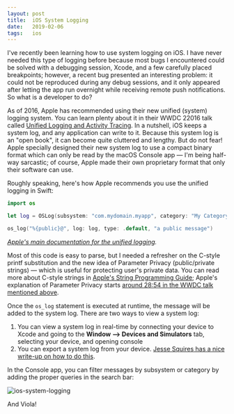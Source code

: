 ```yaml
---
layout: post
title:  iOS System Logging
date:   2019-02-06 
tags:   ios
---
```


I've recently been learning how to use system logging on iOS. I have never needed this type of logging before because most bugs I encountered could be solved with a debugging session, Xcode, and a few carefully placed breakpoints; however, a recent bug presented an interesting problem: it could not be reproduced during any debug sessions, and it only appeared after letting the app run overnight while receiving remote push notifications. So what is a developer to do?

As of 2016, Apple has recommended using their new unified (system) logging system. You can learn plenty about it in their WWDC 22016 talk called [Unified Logging and Activity Tracing](https://developer.apple.com/videos/play/wwdc2016/721/). In a nutshell, iOS keeps a system log, and any application can write to it. Because this system log is an "open book", it can become quite cluttered and lengthy. But do not fear! Apple specially designed their new system log to use a compact binary format which can only be read by the macOS Console app — I'm being half-way sarcastic; of course, Apple made their own proprietary format that only their software can use.

Roughly speaking, here's how Apple recommends you use the unified logging in Swift:

```swift
import os

let log = OSLog(subsystem: "com.mydomain.myapp", category: "My Category")

os_log("%{public}@", log: log, type: .default, "a public message")
```

_[Apple's main documentation for the unified logging](https://developer.apple.com/documentation/os/logging)._

Most of this code is easy to parse, but I needed a refresher on the C-style printf substitution and the new idea of Parameter Privacy (public/private strings) — which is useful for protecting user's private data. You can read more about C-style strings in [Apple's String Programming Guide](https://developer.apple.com/library/archive/documentation/Cocoa/Conceptual/Strings/Articles/formatSpecifiers.html); Apple's explanation of Parameter Privacy starts [around 28:54 in the WWDC talk mentioned above](https://developer.apple.com/videos/play/wwdc2016/721/?time=1734).

Once the `os_log` statement is executed at runtime, the message will be added to the system log. There are two ways to view a system log:

1. You can view a system log in real-time by connecting your device to Xcode and going to the **Window --> Devices and Simulators** tab, selecting your device, and opening console
2. You can export a system log from your device. [Jesse Squires has a nice write-up on how to do this](https://www.jessesquires.com/blog/how-to-sysdiagnose-ios/).

In the Console app, you can filter messages by subsystem or category by adding the proper queries in the search bar:

![ios-system-logging](https://s3.us-east-2.amazonaws.com/jarrodparkes.com/ios-system-logging.png "Console app filtering")

And Viola!
